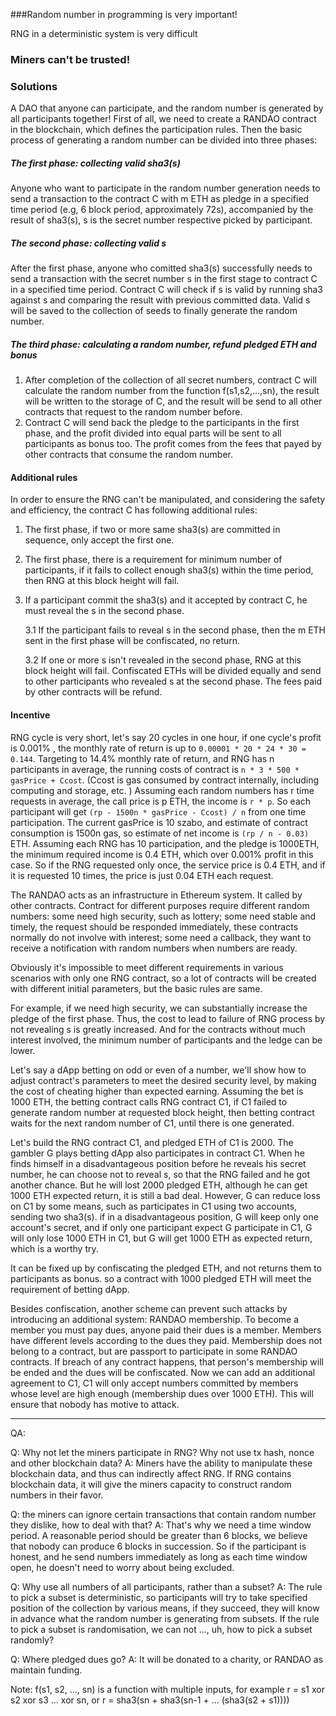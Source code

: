 ###Random number in programming is very important!

RNG in a deterministic system is very difficult

### Miners can't be trusted!

### Solutions

A DAO that anyone can participate, and the random number is generated by
all participants together!
First of all, we need to create a RANDAO contract in the blockchain,
which defines the participation rules.
Then the basic process of generating a random number can be divided into
three phases:
##### The first phase: collecting valid sha3(s)
Anyone who want to participate in the random number generation needs to
send a transaction to the contract C with m ETH as pledge in a specified
time period (e.g, 6 block period, approximately 72s), accompanied by the
result of sha3(s), s is the secret number respective picked by
participant.

##### The second phase: collecting valid s
After the first phase, anyone who comitted sha3(s) successfully needs
to send a transaction with the secret number s in the first stage to
contract C in a specified time period. Contract C will check if s is
valid by running sha3 against s and comparing the result with previous
committed data. Valid s will be saved to the collection of seeds to finally
generate the random number.

##### The third phase: calculating a random number, refund pledged ETH and bonus
1. After completion of the collection of all secret numbers, contract C
   will calculate the random number from the function f(s1,s2,...,sn), the result will be written to the storage of C, and the result will
be send to all other contracts that request to the random number before.
2. Contract C will send back the pledge to the participants in the first
   phase, and the profit divided into equal parts will be sent to all
participants as bonus too. The profit comes from the fees that payed by
other contracts that consume the random number.

#### Additional rules
In order to ensure the RNG can't be manipulated, and considering the
safety and efficiency, the contract C has following additional rules:

1. The first phase, if two or more same sha3(s) are committed in
   sequence, only accept the first one.
2. The first phase, there is a requirement for minimum number of
   participants, if it fails to collect enough sha3(s) within the time
period, then RNG at this block height will fail.
3. If a participant commit the sha3(s) and it accepted by contract C,
   he must reveal the s in the second phase.

    3.1 If the participant fails to reveal s in the second phase, then the m
ETH sent in the first phase will be confiscated, no return.

    3.2 If one or more s isn't revealed in the second phase, RNG at this
block height will fail. Confiscated ETHs will be divided equally and
send to other participants who revealed s at the second phase.  The fees
paid by other contracts will be refund.


#### Incentive
RNG cycle is very short,  let's say 20 cycles in one hour, if one
cycle's profit is 0.001% , the monthly rate of return is up to `0.00001 *
20 * 24 * 30 = 0.144`.
Targeting to 14.4% monthly rate of return, and RNG has n participants in
average, the running costs of contract is `n * 3 * 500 * gasPrice +
Ccost`. (Ccost is gas consumed by contract internally, including
computing and storage, etc. )
Assuming each random numbers has r time requests in average, the call
price is p ETH, the income is `r * p`. So each participant will get `(rp -
1500n * gasPrice - Ccost) / n` from one time participation.
The current gasPrice is 10 szabo, and estimate of contract consumption
is 1500n gas, so estimate of net income is `(rp / n - 0.03)` ETH.
Assuming each RNG has 10 participation, and the pledge is 1000ETH, the
minimum required income is 0.4 ETH, which over 0.001% profit in this
case. So if the RNG requested only once, the service price is 0.4 ETH,
and if it is requested 10 times, the price is just 0.04 ETH each
request.


The RANDAO acts as an infrastructure in Ethereum system. It called by
other contracts. Contract for different purposes require different
random numbers: some need high security, such as lottery; some need
stable and timely, the request should be responded immediately, these
contracts normally do not involve with interest; some need a callback,
they want to receive a notification with random numbers when numbers are
ready.

Obviously it's impossible to meet different requirements in various
scenarios with only one RNG contract, so a lot of contracts will be
created with different initial parameters, but the basic rules are same.

For example, if we need high security, we can substantially increase the
pledge of the first phase. Thus, the cost to lead to failure of RNG
process by not revealing s is greatly increased. And for the contracts
without much interest involved, the minimum number of participants and
the ledge can be lower.

Let's say a dApp betting on odd or even of a number, we'll show how to
adjust contract's parameters to meet the desired security level, by
making the cost of cheating higher than expected earning.
Assuming the bet is 1000 ETH, the betting contract calls RNG contract
C1, if C1 failed to generate random number at requested block height,
then betting contract waits for the next random number of C1, until
there is one generated.

Let's build the RNG contract C1, and pledged ETH of C1 is 2000. The
gambler G plays betting dApp also participates in contract C1. When he
finds himself in a disadvantageous position before he reveals his secret
number, he can choose not to reveal s, so that the RNG failed and he got
another chance. But he will lost 2000 pledged ETH, although he can get
1000 ETH expected return, it is still a bad deal. 
However, G can reduce loss on C1 by some means, such as participates in
C1 using two accounts, sending two sha3(s). if in a disadvantageous
position, G will keep only one account's secret, and if only one
participant expect G participate in C1, G will only lose 1000 ETH in C1,
but G will get 1000 ETH as expected return, which is a worthy try.

It can be fixed up by confiscating the pledged ETH, and not returns them
to participants as bonus. so a contract with 1000 pledged ETH will meet
the requirement of betting dApp.

Besides confiscation, another scheme can prevent such attacks by
introducing an additional system: RANDAO membership.
To become a member you must pay dues, anyone paid their dues is a
member.  Members have different levels according to the dues they paid.
Membership does not belong to a contract, but are passport to
participate in some RANDAO contracts. If breach of any contract happens,
that person's membership will be ended and the dues will be confiscated.
Now we can add an additional agreement to C1, C1 will only accept
numbers committed by members whose level are high enough (membership
dues over 1000 ETH). This will ensure that nobody has motive to attack.

-----

QA:

Q: Why not let the miners participate in RNG? Why not use tx hash, nonce
and other blockchain data?
A: Miners have the ability to manipulate these blockchain data, and thus
can indirectly affect RNG. If RNG contains blockchain data, it will give
the miners capacity to construct random numbers in their favor.

Q: the miners can ignore certain transactions that contain random number
they dislike, how to deal with that?
A: That's why we need a time window period. A reasonable period should
be greater than 6 blocks, we believe that nobody can produce 6 blocks in
succession. So if the participant is honest,  and he send numbers
immediately as long as each time window open, he doesn't need to worry
about being excluded.

Q: Why use all numbers of all participants, rather than a subset?
A: The rule to pick a subset is deterministic, so participants will try
to take specified position of the collection by various means, if they
succeed, they will know in advance what the random number is generating
from subsets. If the rule to pick a subset is randomisation, we can not
..., uh, how to pick a subset randomly?

Q: Where pledged dues go?
A: It will be donated to a charity, or RANDAO as maintain funding.

Note: f(s1, s2, ..., sn) is a function with multiple inputs, for
example r = s1 xor s2 xor s3 ... xor sn, or r = sha3(sn + sha3(sn-1 + ... (sha3(s2 + s1))))

